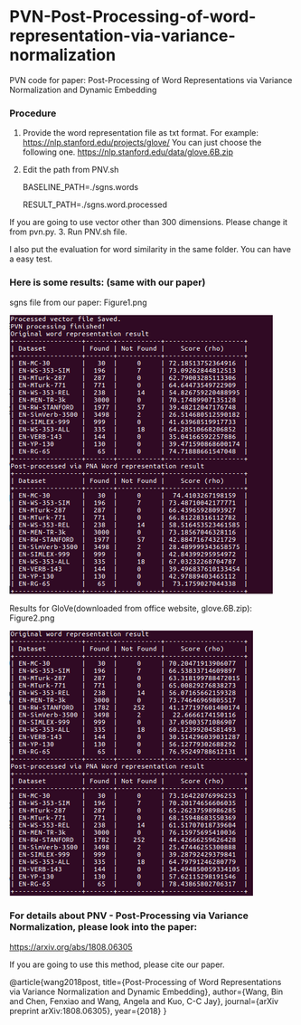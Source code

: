 # PVN-Post-Processing-of-word-representation-via-variance-normalization

PVN code for paper:
Post-Processing of Word Representations via Variance Normalization and Dynamic Embedding

### Procedure

1. Provide the word representation file as txt format.
For example: https://nlp.stanford.edu/projects/glove/
You can just choose the following one.
  https://nlp.stanford.edu/data/glove.6B.zip
2. Edit the path from PNV.sh

    BASELINE_PATH=./sgns.words
    
    RESULT_PATH=./sgns.word.processed
    
If you are going to use vector other than 300 dimensions. Please change it from pvn.py.
3. Run PNV.sh file.

I also put the evaluation for word similarity in the same folder. You can have a easy test.

### Here is some results: (same with our paper)
sgns file from our paper: 
Figure1.png

![alt text](https://github.com/BinWang28/PVN-Post-Processing-of-word-representation-via-variance-normalization/blob/master/Figure1.png)

Results for GloVe(downloaded from office website, glove.6B.zip):
Figure2.png

![alt text](https://github.com/BinWang28/PVN-Post-Processing-of-word-representation-via-variance-normalization/blob/master/Figure2.png)

### For details about PNV - Post-Processing via Variance Normalization, please look into the paper:

https://arxiv.org/abs/1808.06305

If you are going to use this method, please cite our paper.

@article{wang2018post,
  title={Post-Processing of Word Representations via Variance Normalization and Dynamic Embedding},
  author={Wang, Bin and Chen, Fenxiao and Wang, Angela and Kuo, C-C Jay},
  journal={arXiv preprint arXiv:1808.06305},
  year={2018}
}
